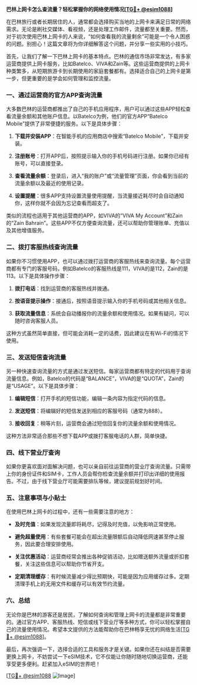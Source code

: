 **巴林上网卡怎么查流量？轻松掌握你的网络使用情况[[TG💪+ @esim1088](https://t.me/s/esim1088)]**

在巴林旅行或者长期居住的人，通常都会选择购买当地的上网卡来满足日常的网络需求。无论是刷社交媒体、看视频，还是处理工作邮件，流量都至关重要。然而，对于初次使用巴林上网卡的人来说，“如何查看我的流量剩余”可能是一个令人困惑的问题。别担心！这篇文章将为你详细解答这个问题，并分享一些实用的小技巧。

首先，让我们了解一下巴林上网卡的基本特点。巴林的通信市场非常发达，有多家运营商提供上网卡服务，比如Batelco、VIVA和Zain等。这些运营商提供的上网卡种类繁多，从短期旅游卡到长期使用的家庭套餐都有。选择适合自己的上网卡是第一步，但更重要的是学会如何管理和监控流量。

### **一、通过运营商的官方APP查询流量**

大多数巴林的运营商都推出了自己的手机应用程序，用户可以通过这些APP轻松查看流量余额和其他账户信息。以Batelco为例，他们的官方APP“Batelco Mobile”提供了非常便捷的服务。以下是具体步骤：

1. **下载并安装APP**：在智能手机的应用商店中搜索“Batelco Mobile”，下载并安装。
   
2. **注册账号**：打开APP后，按照提示输入你的手机号码进行注册。如果你已经有账号，可以直接登录。

3. **查看流量余额**：登录后，进入“我的账户”或“流量管理”页面，你会看到当前的流量余额以及最近的使用记录。

4. **设置提醒**：很多APP支持设置流量使用提醒，当流量接近耗尽时会自动通知你，这样你就不会因为忘记查看而超支了。

类似的流程也适用于其他运营商的APP，如VIVA的“VIVA My Account”和Zain的“Zain Bahrain”。这些APP不仅方便查询流量，还可以帮助你管理账单、充值以及其他增值服务。

### **二、拨打客服热线查询流量**

如果你不习惯使用APP，也可以通过拨打运营商的客服热线来查询流量。每个运营商都有专门的客服号码，例如Batelco的客服热线是111，VIVA的是112，Zain的是113。以下是具体操作步骤：

1. **拨打电话**：找到运营商的客服热线并拨通。

2. **按语音提示操作**：接通后，按照语音提示输入你的手机号码或其他相关信息。

3. **获取流量信息**：系统会自动播报你的流量余额和使用情况。如果有疑问，可以随时咨询客服人员。

这种方式虽然简单直接，但可能会消耗一定的话费，因此建议在有Wi-Fi的情况下使用。

### **三、发送短信查询流量**

另一种快速查询流量的方式是通过发送短信。每家运营商都有特定的代码用于查询流量信息。例如，Batelco的代码是“BALANCE”，VIVA的是“QUOTA”，Zain的是“USAGE”。以下是具体步骤：

1. **编辑短信**：打开手机的短信功能，编辑一条内容为指定代码的信息。

2. **发送短信**：将编辑好的短信发送到相应的客服号码（通常为888）。

3. **接收回复**：稍等片刻，运营商会通过短信回复你的流量余额和使用情况。

这种方法非常适合那些不想下载APP或拨打客服电话的人群，简单快捷。

### **四、线下营业厅查询**

如果你更喜欢面对面解决问题，也可以亲自前往运营商的营业厅查询流量。只需带上你的身份证件和SIM卡，工作人员会帮你检查流量余额并打印出详细的使用报告。不过，由于线下营业厅可能需要排队等候，建议提前规划好时间。

### **五、注意事项与小贴士**

在使用巴林上网卡的过程中，还有一些需要注意的地方：

- **及时充值**：如果发现流量即将耗尽，记得及时充值，以免影响正常使用。
  
- **避免超量使用**：有些套餐可能会在超出流量限额后自动降低网速甚至停止服务，因此要合理安排使用。

- **关注优惠活动**：运营商经常会推出各种促销活动，比如赠送额外流量或折扣套餐，关注这些信息可以帮助你节省开支。

- **定期清理缓存**：有时候流量减少得比预期快，可能是因为应用缓存过多。定期清理手机上的无用文件和缓存可以有效节约流量。

### **六、总结**

无论你是巴林的游客还是居民，了解如何查询和管理上网卡的流量都是非常重要的。通过官方APP、客服热线、短信或线下营业厅等多种方式，你可以轻松掌握自己的流量使用情况。希望本文提供的方法能帮助你在巴林畅享无忧的网络生活[[TG💪+ @esim1088](https://t.me/s/esim1088)]。

最后，再次强调一下，选择合适的工具和服务才是关键。如果你还在纠结是否需要更换上网卡，不妨尝试一下eSIM技术，它不仅能让你随时随地切换运营商，还能享受更多便利。赶紧加入eSIM的世界吧！

[[TG💪+ @esim1088](https://t.me/s/esim1088) ![Image](https://i.postimg.cc/4NQfJmqS/Snipaste-2025-05-13-00-14-12.png)]